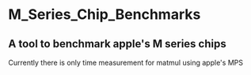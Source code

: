 # M_Series_Chip_Benchmarks
## A tool to benchmark apple's M series chips
Currently there is only time measurement for matmul using apple's MPS
